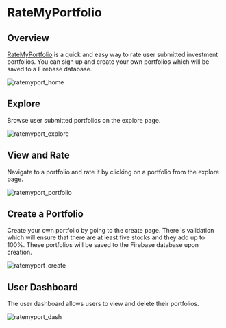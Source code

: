 # RateMyPortfolio

## Overview

[RateMyPortfolio](https://ratemyport.web.app "RateMyPortfolio") is a quick and easy way to rate user submitted investment portfolios. You can sign up and create your own portfolios which will be saved to a Firebase database.

![ratemyport_home](https://user-images.githubusercontent.com/66891025/128181812-8b0a0346-6e68-4d39-acd4-3e6593eaace1.png)

## Explore

Browse user submitted portfolios on the explore page.

![ratemyport_explore](https://user-images.githubusercontent.com/66891025/128182707-65528bf2-66e0-4fac-910d-0590b42a96de.png)

## View and Rate

Navigate to a portfolio and rate it by clicking on a portfolio from the explore page.

![ratemyport_portfolio](https://user-images.githubusercontent.com/66891025/128183215-13bf0702-f53f-400f-a207-aa483ca3df1a.png)

## Create a Portfolio

Create your own portfolio by going to the create page. There is validation which will ensure that there are at least five stocks and they add up to 100%. These portfolios will be saved to the Firebase database upon creation.

![ratemyport_create](https://user-images.githubusercontent.com/66891025/128183571-4ede2826-4f4b-4c45-9966-308fc4f91068.png)

## User Dashboard

The user dashboard allows users to view and delete their portfolios.

![ratemyport_dash](https://user-images.githubusercontent.com/66891025/128184128-3f84ee53-0779-4694-b864-1898bc117ac8.png)

